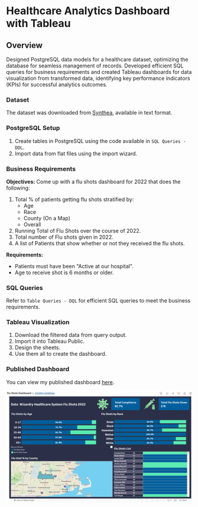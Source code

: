 # Healthcare Analytics Dashboard with Tableau

## Overview
Designed PostgreSQL data models for a healthcare dataset, optimizing the database for seamless management of records. Developed efficient SQL queries for business requirements and created Tableau dashboards for data visualization from transformed data, identifying key performance indicators (KPIs) for successful analytics outcomes.

### Dataset
The dataset was downloaded from [Synthea](https://synthetichealth.github.io/synthea/), available in text format.

### PostgreSQL Setup
1. Create tables in PostgreSQL using the code available in `SQL Queries - DDL`.
2. Import data from flat files using the import wizard.

### Business Requirements
**Objectives:** 
Come up with a flu shots dashboard for 2022 that does the following:

1. Total % of patients getting flu shots stratified by:
   - Age
   - Race
   - County (On a Map)
   - Overall
2. Running Total of Flu Shots over the course of 2022.
3. Total number of Flu shots given in 2022.
4. A list of Patients that show whether or not they received the flu shots.

**Requirements:**
- Patients must have been "Active at our hospital".
- Age to receive shot is 6 months or older.

### SQL Queries
Refer to `Table Queries - DQL`  for efficient SQL queries to meet the business requirements.

### Tableau Visualization
1. Download the filtered data from query output.
2. Import it into Tableau Public.
3. Design the sheets.
4. Use them all to create the dashboard.

### Published Dashboard
You can view my published dashboard [here](https://public.tableau.com/app/profile/sourav.ganesha/viz/FluShotsDashboard_17149365319030/Dashboard1).

![Main Diagram](images/Dashboard-Screenshot.PNG "Main Dashboard")
